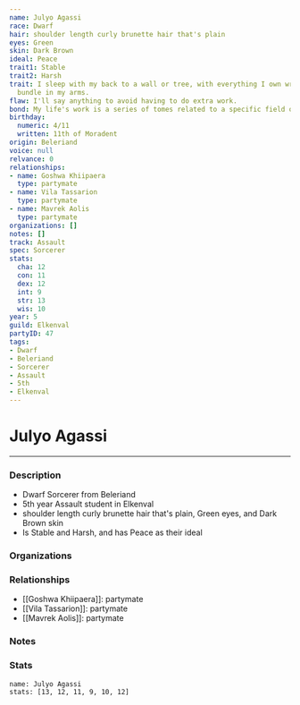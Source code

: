 ```yaml
---
name: Julyo Agassi
race: Dwarf
hair: shoulder length curly brunette hair that's plain
eyes: Green
skin: Dark Brown
ideal: Peace
trait1: Stable
trait2: Harsh
trait: I sleep with my back to a wall or tree, with everything I own wrapped in a
  bundle in my arms.
flaw: I'll say anything to avoid having to do extra work.
bond: My life's work is a series of tomes related to a specific field of lore.
birthday:
  numeric: 4/11
  written: 11th of Moradent
origin: Beleriand
voice: null
relvance: 0
relationships:
- name: Goshwa Khiipaera
  type: partymate
- name: Vila Tassarion
  type: partymate
- name: Mavrek Aolis
  type: partymate
organizations: []
notes: []
track: Assault
spec: Sorcerer
stats:
  cha: 12
  con: 11
  dex: 12
  int: 9
  str: 13
  wis: 10
year: 5
guild: Elkenval
partyID: 47
tags:
- Dwarf
- Beleriand
- Sorcerer
- Assault
- 5th
- Elkenval
---
```

# Julyo Agassi
---
### Description
- Dwarf Sorcerer from Beleriand
- 5th year Assault student in Elkenval
- shoulder length curly brunette hair that's plain, Green eyes, and Dark Brown skin
- Is Stable and Harsh, and has Peace as their ideal

### Organizations

### Relationships
- [[Goshwa Khiipaera]]: partymate
- [[Vila Tassarion]]: partymate
- [[Mavrek Aolis]]: partymate

### Notes

### Stats
```statblock
name: Julyo Agassi
stats: [13, 12, 11, 9, 10, 12]
```